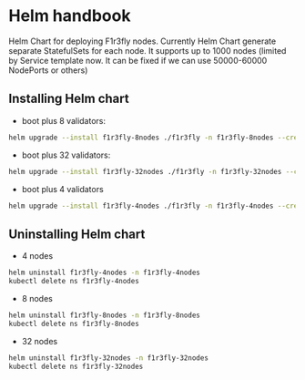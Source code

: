 # Helm handbook

Helm Chart for deploying F1r3fly nodes. Currently Helm Chart generate separate StatefulSets for each node. It supports up to 1000 nodes (limited by Service template now. It can be fixed if we can use 50000-60000 NodePorts or others)

## Installing Helm chart
- boot plus 8 validators:
```sh
helm upgrade --install f1r3fly-8nodes ./f1r3fly -n f1r3fly-8nodes --create-namespace
```
- boot plus 32 validators:
```sh
helm upgrade --install f1r3fly-32nodes ./f1r3fly -n f1r3fly-32nodes --create-namespace --set replicaCount=33
```

- boot plus 4 validators
```sh
helm upgrade --install f1r3fly-4nodes ./f1r3fly -n f1r3fly-4nodes --create-namespace --set replicaCount=5
```

## Uninstalling Helm chart
- 4 nodes
```sh
helm uninstall f1r3fly-4nodes -n f1r3fly-4nodes
kubectl delete ns f1r3fly-4nodes
```

- 8 nodes
```sh
helm uninstall f1r3fly-8nodes -n f1r3fly-8nodes
kubectl delete ns f1r3fly-8nodes
```

- 32 nodes
```sh
helm uninstall f1r3fly-32nodes -n f1r3fly-32nodes
kubectl delete ns f1r3fly-32nodes
```
